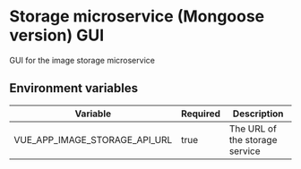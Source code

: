 # Storage microservice (Mongoose version) GUI

GUI for the image storage microservice


## Environment variables

| Variable | Required | Description |
| --- | --- | --- |
| VUE_APP_IMAGE_STORAGE_API_URL | true |The URL of the storage service |

